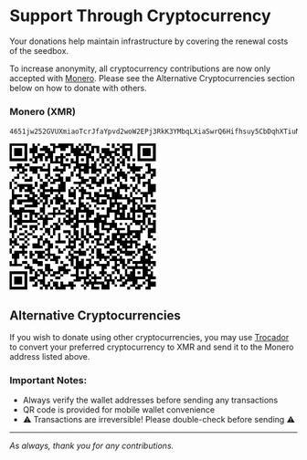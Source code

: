 # Support Through Cryptocurrency

Your donations help maintain infrastructure by covering the renewal costs of the seedbox.

To increase anonymity, all cryptocurrency contributions are now only accepted with [Monero](https://www.getmonero.org/). Please see the Alternative Cryptocurrencies section below on how to donate with others.

### Monero (XMR)

```
4651jw252GVUXmiaoTcrJfaYpvd2woW2EPj3RkK3YMbqLXiaSwrQ6Hifhsuy5CbDqhXTiuNdE7ozRG9qLEwSvwhUE55jviQ
```

![Monero QR Code](https://github.com/GOG-Games-com/wallet-addresses/blob/main/images/monero.png)

## Alternative Cryptocurrencies

If you wish to donate using other cryptocurrencies, you may use [Trocador](https://trocador.app) to convert your preferred cryptocurrency to XMR and send it to the Monero address listed above.

### Important Notes:

- Always verify the wallet addresses before sending any transactions
- QR code is provided for mobile wallet convenience
- :warning: Transactions are irreversible! Please double-check before sending :warning:

---

_As always, thank you for any contributions._
